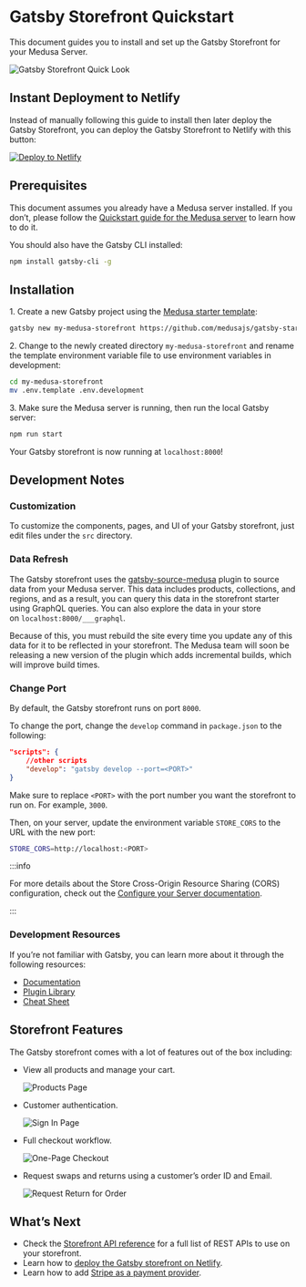 # Gatsby Storefront Quickstart

This document guides you to install and set up the Gatsby Storefront for your Medusa Server.

![Gatsby Storefront Quick Look](https://i.imgur.com/LcAsi8r.gif)

## Instant Deployment to Netlify

Instead of manually following this guide to install then later deploy the Gatsby Storefront, you can deploy the Gatsby Storefront to Netlify with this button:

[![Deploy to Netlify](https://www.netlify.com/img/deploy/button.svg)](https://app.netlify.com/start/deploy?repository=https://github.com/medusajs/gatsby-starter-medusa)

## Prerequisites

This document assumes you already have a Medusa server installed. If you don’t, please follow the [Quickstart guide for the Medusa server](../quickstart/quick-start.md) to learn how to do it.

You should also have the Gatsby CLI installed:

```bash npm2yarn
npm install gatsby-cli -g
```

## Installation

1\. Create a new Gatsby project using the [Medusa starter template](https://github.com/medusajs/gatsby-starter-medusa):

```bash
gatsby new my-medusa-storefront https://github.com/medusajs/gatsby-starter-medusa
```

2\. Change to the newly created directory `my-medusa-storefront` and rename the template environment variable file to use environment variables in development:

```bash
cd my-medusa-storefront
mv .env.template .env.development
```

3\. Make sure the Medusa server is running, then run the local Gatsby server:

```bash npm2yarn
npm run start
```

Your Gatsby storefront is now running at `localhost:8000`!

## Development Notes

### Customization

To customize the components, pages, and UI of your Gatsby storefront, just edit files under the `src` directory.

### Data Refresh

The Gatsby storefront uses the [gatsby-source-medusa](https://github.com/medusajs/medusa/tree/master/packages/gatsby-source-medusa) plugin to source data from your Medusa server. This data includes products, collections, and regions, and as a result, you can query this data in the storefront starter using GraphQL queries. You can also explore the data in your store on `localhost:8000/___graphql`.

Because of this, you must rebuild the site every time you update any of this data for it to be reflected in your storefront. The Medusa team will soon be releasing a new version of the plugin which adds incremental builds, which will improve build times.

### Change Port

By default, the Gatsby storefront runs on port `8000`.

To change the port, change the `develop` command in `package.json` to the following:

```json
"scripts": {
    //other scripts
    "develop": "gatsby develop --port=<PORT>"
}
```

Make sure to replace `<PORT>` with the port number you want the storefront to run on. For example, `3000`.

Then, on your server, update the environment variable `STORE_CORS` to the URL with the new port:

```bash
STORE_CORS=http://localhost:<PORT>
```

:::info

For more details about the Store Cross-Origin Resource Sharing (CORS) configuration, check out the [Configure your Server documentation](../usage/configurations.md#storefront-cors).

:::

### Development Resources

If you’re not familiar with Gatsby, you can learn more about it through the following resources:

- [Documentation](https://www.gatsbyjs.com/docs)
- [Plugin Library](https://www.gatsbyjs.com/plugins/)
- [Cheat Sheet](https://www.gatsbyjs.com/docs/cheat-sheet/)

## Storefront Features

The Gatsby storefront comes with a lot of features out of the box including:

- View all products and manage your cart.

    ![Products Page](https://i.imgur.com/P0Mpvxh.png)
- Customer authentication.

    ![Sign In Page](https://i.imgur.com/0sVcZeS.png)
- Full checkout workflow.

    ![One-Page Checkout](https://i.imgur.com/5wSs3yZ.png)
- Request swaps and returns using a customer’s order ID and Email.

    ![Request Return for Order](https://i.imgur.com/mAChp3f.png)

## What’s Next

- Check the [Storefront API reference](https://docs.medusajs.com/api/store) for a full list of REST APIs to use on your storefront.
- Learn how to [deploy the Gatsby storefront on Netlify](../deployments/storefront/deploying-gatsby-on-netlify.md).
- Learn how to add [Stripe as a payment provider](../add-plugins/stripe.md#gatsby-storefront).
